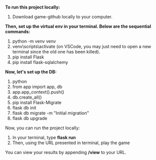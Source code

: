 **To run this project locally:**

1. Download game-github locally to your computer.

**Then, set up the virtual env in your terminal. Below are the sequential commands:**
1. python -m venv venv
2. venv\scripts\activate (on VSCode, you may just need to open a new terminal since the old one has been killed).
3. pip install Flask
4. pip install flask-sqlalchemy

**Now, let's set up the DB:**
1. python
2. from app import app, db
3. app.app_context().push()
4. db.create_all()
5. pip install Flask-Migrate
6. flask db init
7. flask db migrate -m "Initial migration"
8. flask db upgrade

Now, you can run the project locally:
1. In your terminal, type **flask run**
2. Then, using the URL presented in terminal, play the game

You can view your results by appending **/view** to your URL.
